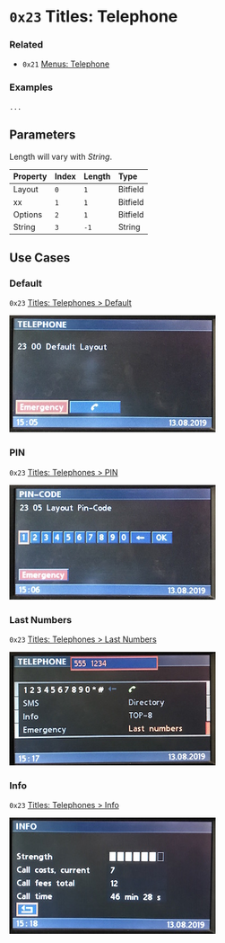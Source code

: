 # `0x23` Titles: Telephone

### Related

- `0x21` [Menus: Telephone](21.md)

### Examples

    ...

## Parameters

Length will vary with *String*.

Property|Index|Length|Type
:-------|:----|:-----|:---
Layout|`0`|`1`|Bitfield
xx|`1`|`1`|Bitfield
Options|`2`|`1`|Bitfield
String|`3`|`-1`|String

## Use Cases

### Default

`0x23` [Titles: Telephones > Default](23/00.md)

![Default](23/00.JPG)

### PIN

`0x23` [Titles: Telephones > PIN](23/05.md)

![PIN](23/05.JPG)

### Last Numbers

`0x23` [Titles: Telephones > Last Numbers](23/42.md)

![Last Numbers](23/42.JPG)

### Info

`0x23` [Titles: Telephones > Info](23/90.md)

![Info](23/90.JPG)